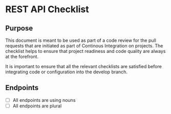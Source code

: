 
# REST API Checklist

## Purpose 
This document is meant to be used as part of a code review for the pull requests that are initiated as part of Continous Integration on projects. The checklist helps to ensure that project readiness and code quality are always at the forefront.

It is important to ensure that all the relevant checklists are satisfied before integrating code or configuration into the develop branch. 

## Endpoints
- [ ] All endpoints are using nouns 
- [ ] All endpoints are plural 
<!--stackedit_data:
eyJoaXN0b3J5IjpbLTU2NzAyMjc4Nl19
-->